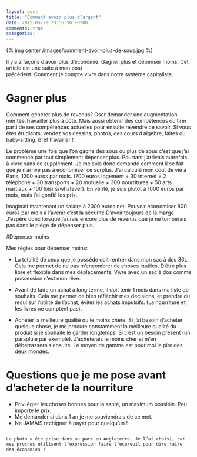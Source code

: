 ```yaml
---
layout: post
title: "Comment avoir plus d’argent"
date: 2015-05-22 23:56:56 +0200
comments: true
categories:
---
```


{% img center /images/comment-avoir-plus-de-sous.jpg %}

Il y’a 2 façons d’avoir plus d’économie. Gagner plus et dépenser moins. Cet article est une suite à mon post précédent. Comment je compte vivre dans notre système capitaliste.

<!-- more -->

# Gagner plus

Comment générer plus de revenus? Oser demander une augmentation méritée.Travailler plus à côté. Mais aussi obtenir des compétences ou tirer parti de ses compétences actuelles pour ensuite revendre ce savoir. Si vous êtes étudiants: vendez vos dessins, photos, des cours d’algèbre, faites du baby-sitting. Bref travailler !

Le problème une fois que l’on gagne des sous ou plus de sous c’est que j’ai commencé par tout simplement dépenser plus. Pourtant j’arrivais autrefois à vivre sans ce supplément. Je me suis donc demandé comment il se fait que je n’arrive pas à économiser ce surplus. J’ai calculé mon cout de vie à Paris, 1200 euros par mois. (700 euros logement + 30 internet + 2 téléphone + 30 transports + 20 mutuelle + 300 nourritures + 50 arts martiaux + 100 loisirs/whatever). En vérité, je suis plutôt à 1000 euros par mois, mais j’ai gonflé les prix.

Imaginait maintenant un salaire à 2000 euros net. Pouvoir économiser 800 euros par mois à l’avenir c’est la sécurité.D’avoir toujours de la marge. J’espère donc lorsque j’aurais encore plus de revenus que je ne tomberais pas dans le piège de dépenser plus.

#Dépenser moins

Mes règles pour dépenser moins:

* La totalité de ceux que je possède doit rentrer dans mon sac à dos 36L. Cela me permet de ne pas m’encombrer de choses inutiles. D’être plus libre et flexible dans mes déplacements. Vivre avec un sac à dos comme possession c’est mon rêve.

* Avant de faire un achat à long terme, il doit tenir 1 mois dans ma liste de souhaits. Cela me permet de bien réfléchir mes décisions, et prendre du recul sur l’utilité de l’achat, éviter les achats impulsifs. (La nourriture et les livres ne comptent pas).

* Acheter la meilleure qualité ou le moins chère. Si j’ai besoin d’acheter quelque chose, je me procure constamment la meilleure qualité du produit si je souhaite le garder longtemps. Si c’est un besoin présent (un parapluie par exemple). J’achèterais le moins cher et m’en débarrasserais ensuite. Le moyen de gamme est pour moi le pire des deux mondes.

# Questions que je me pose avant d’acheter de la nourriture

* Privilégier les choses bonnes pour la santé, un maximum possible. Peu importe le prix.
* Me demander si dans 1 an je me souviendrais de ce met.
* Ne JAMAIS rechigner à payer pour quelqu’un !

~~~

La photo a été prise dans un parc en Angleterre. Je l’ai choisi, car mes proches utilisent l’expression faire l’écureuil pour dire faire des économies !
